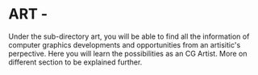 # ART - 
Under the sub-directory art, you will be able to find all the information of computer graphics developments and opportunities from an artisitic's perpective. Here you will learn the possibilities as an CG Artist. More on different section to be explained further.
